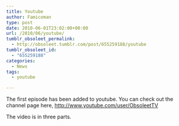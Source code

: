```yaml
---
title: Youtube
author: Famicoman
type: post
date: 2010-06-01T23:02:00+00:00
url: /2010/06/youtube/
tumblr_obsoleet_permalink:
  - http://obsoleet.tumblr.com/post/655259188/youtube
tumblr_obsoleet_id:
  - "655259188"
categories:
  - News
tags:
  - youtube

---
```

The first episode has been added to youtube. You can check out the channel page here, [<http://www.youtube.com/user/ObsoleetTV>][1]

The video is in three parts.

 [1]: http://www.youtube.com/user/ObsoleetTV